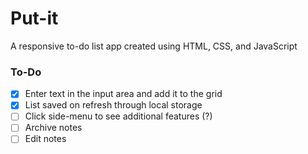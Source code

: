 # Put-it
A responsive to-do list app created using HTML, CSS, and JavaScript

### To-Do
- [x] Enter text in the input area and add it to the grid
- [x] List saved on refresh through local storage
- [ ] Click side-menu to see additional features (?)
- [ ] Archive notes
- [ ] Edit notes
